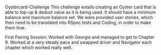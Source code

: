 Oystercard-Challenge
This challenge entails creating an Oyster card that is able to top-up & deduct value as it is being used. It should have a minimum balance and maximum balance set.
We were provided user stories, which then need to be translated into RSpec tests and Coding, in order to make them true.

First Pairing Session:
Worked with Georgie and managed to get to Chapter 9. Worked at a very steady pace and swapped driver and Navigator each chapter which worked really well.
